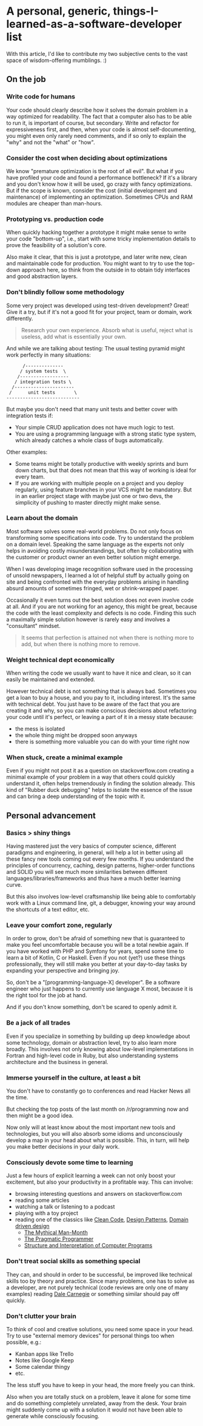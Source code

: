 # A personal, generic, things-I-learned-as-a-software-developer list

With this article, I'd like to contribute my two subjective cents
to the vast space of wisdom-offering mumblings. :)

## On the job

### Write code for humans

Your code should clearly describe how it solves the domain problem
in a way optimized for readability.
The fact that a computer also has to be able to
run it, is important of course, but secondary.
Write and refactor for expressiveness first,
and then, when your code is almost self-documenting,
you might even only rarely need comments, and if so
only to explain the "why" and not the "what" or "how".

### Consider the cost when deciding about optimizations

We know "premature optimization is the root of all evil".
But what if you have profiled your code and found a performance bottleneck?
If it's a library and you don't know how it will be used, go crazy with fancy optimizations.
But if the scope is known, consider the cost (initial development and maintenance) of
implementing an optimization.
Sometimes CPUs and RAM modules are cheaper than man-hours.

### Prototyping vs. production code

When quickly hacking together a prototype
it might make sense to write your code "bottom-up",
i.e., start with some tricky implementation details to prove the feasibility of a solution's core.

Also make it clear, that this is just a prototype,
and later write new, clean and maintainable code for production.
You might want to try to use the top-down approach here,
so think from the outside in to obtain tidy interfaces and good abstraction layers.

### Don't blindly follow some methodology

Some very project was developed using test-driven development? Great! Give it a try,
but if it's not a good fit for your project, team or domain, work differently.

> Research your own experience. Absorb what is useful, reject what is useless, add what is essentially your own.

And while we are talking about testing:
The usual testing pyramid might work perfectly in many situations:

```text
      /--------------
     / system tests  \
    /------------------
   / integration tests \
  /----------------------
 /      unit tests       \
---------------------------
```

But maybe you don't need that many unit tests and better cover with integration tests if:

- Your simple CRUD application does not have much logic to test.
- You are using a programming language with a strong static type system, which already catches a whole class of bugs automatically.

Other examples:

- Some teams might be totally productive with weekly sprints and burn down charts, but that does not mean that this way of working is ideal for every team.
- If you are working with multiple people on a project and you deploy regularly, using feature branches in your VCS might be mandatory. But in an earlier project stage with maybe just one or two devs, the simplicity of pushing to master directly might make sense.

### Learn about the domain

Most software solves some real-world problems.
Do not only focus on transforming some specifications into code.
Try to understand the problem on a domain level.
Speaking the same language as the experts not only helps in avoiding
costly misunderstandings, but often by collaborating with
the customer or product owner an even better solution might emerge.

When I was developing image recognition software used in the processing
of unsold newspapers, I learned a lot of helpful stuff
by actually going on site and
being confronted with the everyday problems arising in handling absurd amounts
of sometimes fringed, wet or shrink-wrapped paper.

Occasionally it even turns out the best solution does not even involve code at all.
And if you are not working for an agency, this might be great,
because the code with the least complexity and defects is no code.
Finding this such a maximally simple solution however is rarely easy and
involves a "consultant" mindset.

> It seems that perfection is attained not when there is nothing more to add, but when there is nothing more to remove.

### Weight technical dept economically

When writing the code we usually want to have it nice and clean,
so it can easily be maintained and extended.

However technical debt is not something that is always bad.
Sometimes you get a loan to buy a house, and you pay to it, including interest.
It's the same with technical debt.
You just have to be aware of the fact that you are creating it and why,
so you can make conscious decisions about refactoring your code until it's perfect,
or leaving a part of it in a messy state because:

- the mess is isolated
- the whole thing might be dropped soon anyways
- there is something more valuable you can do with your time right now

### When stuck, create a minimal example

Even if you might not post it as a question on stackoverflow.com
creating a minimal example of your problem in a way that others
could quickly understand it, often helps tremendously in finding
the solution already.
This kind of "Rubber duck debugging" helps to isolate the essence of the issue
and can bring a deep understanding of the topic with it.

## Personal advancement

### Basics > shiny things

Having mastered just the very basics of computer science, different paradigms
and engineering, in general, will help a lot in better using all these fancy new tools
coming out every few months.
If you understand the principles of
concurrency, caching, design patterns, higher-order functions and SOLID
you will see much more similarities between different languages/libraries/frameworks
and thus have a much better learning curve.

But this also involves low-level craftsmanship like being able to comfortably work
with a Linux command line, git, a debugger,
knowing your way around the shortcuts of a text editor, etc.

### Leave your comfort zone, regularly

In order to grow, don't be afraid of something new
that is guaranteed to make you feel uncomfortable
because you will be a total newbie again.
If you have worked with PHP and Symfony for years,
spend some time to learn a bit of Kotlin, C or Haskell.
Even if you not (yet?) use these things professionally,
they will still make you better at your day-to-day tasks
by expanding your perspective and bringing joy.

So, don't be a "[programming-language-X] developer".
Be a software engineer who just happens to currently use language X most,
because it is the right tool for the job at hand.

And if you don't know something, don't be scared to openly admit it.

### Be a jack of all trades

Even if you specialize in something by building up deep knowledge about
some technology, domain or abstraction level,
try to also learn more broadly.
This involves not only knowing about low-level implementations in Fortran and
high-level code in Ruby, but also understanding systems architecture
and the business in general.

### Immerse yourself in the culture, at least a bit

You don't have to constantly go to conferences and read Hacker News all the time.

But checking the top posts of the last month on /r/programming now and then might be a good idea.

Now only will at least know about the most important new tools and technologies,
but you will also absorb some idioms and unconsciously develop a map in your head
about what is possible. This, in turn, will help you make better decisions in your
daily work.

### Consciously devote some time to learning

Just a few hours of explicit learning a week can not only boost your
excitement, but also your productivity in a profitable way. This can involve:

- browsing interesting questions and answers on stackoverflow.com
- reading some articles
- watching a talk or listening to a podcast
- playing with a toy project
- reading one of the classics like [Clean Code](https://www.amazon.com/Clean-Code-Handbook-Software-Craftsmanship/dp/0132350882), [Design Patterns](https://www.amazon.com/Design-Patterns-Elements-Reusable-Object-Oriented/dp/0201633612), [Domain driven design](https://www.amazon.com/Domain-Driven-Design-Tackling-Complexity-Software/dp/0321125215)
  - [The Mythical Man-Month](https://www.amazon.com/Mythical-Man-Month-Software-Engineering-Anniversary/dp/0201835959)
  - [The Pragmatic Programmer](https://www.amazon.com/Pragmatic-Programmer-Journeyman-Master/dp/020161622X)
  - [Structure and Interpretation of Computer Programs](https://www.amazon.com/Structure-Interpretation-Computer-Programs-Engineering/dp/0262510871)

### Don't treat social skills as something special

They can, and should in order to be successful, be improved like
technical skills too by theory and practice. Since many problems,
one has to solve as a developer, are not purely technical
(code reviews are only one of many examples)
reading [Dale Carnegie](https://www.amazon.com/How-Win-Friends-Influence-People/dp/0671027034)
or something similar should pay off quickly.

### Don't clutter your brain

To think of cool and creative solutions, you need some space in your head.
Try to use "external memory devices" for personal things too when possible, e.g.:

- Kanban apps like Trello
- Notes like Google Keep
- Some calendar thingy
- etc.

The less stuff you have to keep in your head, the more freely you can think.

Also when you are totally stuck on a problem, leave it alone for some time
and do something completely unrelated, away from the desk.
Your brain might suddenly come up with a solution it would not have been
able to generate while consciously focusing.
